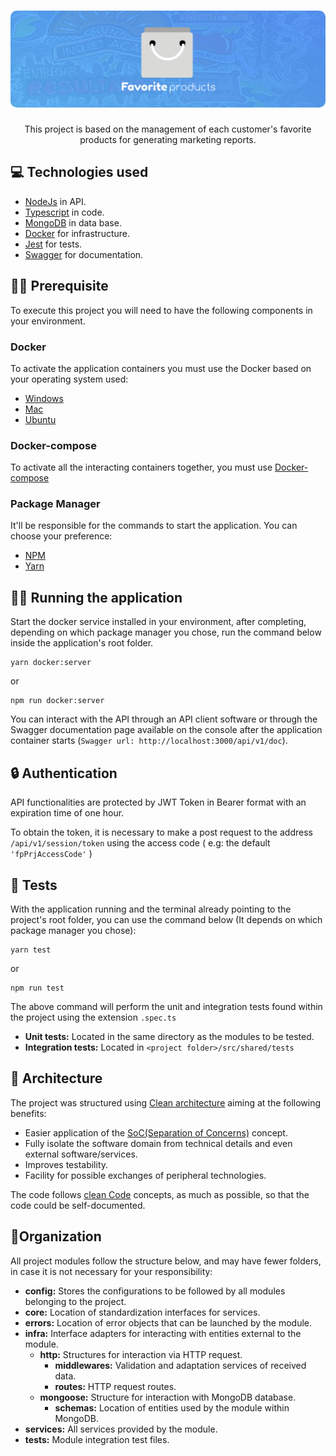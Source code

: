 <h1 align="center">
  <img alt="Favorite Products" src="assets/logo.png" style="border-radius: 10px"/>
</h1>

<p align="center">This project is based on the management of each customer's favorite products for generating marketing reports.</p>

## 💻 Technologies used
- [NodeJs](https://nodejs.org/en/) in API.
- [Typescript](https://www.typescriptlang.org/) in code.
- [MongoDB](https://www.mongodb.com/) in data base.
- [Docker](https://www.docker.com/) for infrastructure.
- [Jest](https://jestjs.io/en/) for tests.
- [Swagger](https://swagger.io/) for documentation.

## ✋🏻 Prerequisite
To execute this project you will need to have the following components in your environment.
### **Docker**
To activate the application containers you must use the Docker based on your operating system used:
- [Windows](https://docs.docker.com/docker-for-windows/install/)
- [Mac](https://docs.docker.com/docker-for-mac/install/)
- [Ubuntu](https://docs.docker.com/engine/install/ubuntu/)
### **Docker-compose**
To activate all the interacting containers together, you must use [Docker-compose](https://docs.docker.com/compose/install/)
### **Package Manager**
It'll be responsible for the commands to start the application. You can choose your preference:
- [NPM](https://www.npmjs.com/get-npm)
- [Yarn](https://classic.yarnpkg.com/en/docs/install)

## 👨‍💻 Running the application
Start the docker service installed in your environment, after completing, depending on which package manager you chose, run the command below inside the application's root folder.

    yarn docker:server
or

    npm run docker:server

You can interact with the API through an API client software or through the Swagger documentation page available on the console after the application container starts (`Swagger url: http://localhost:3000/api/v1/doc`).

## 🔒️ Authentication
API functionalities are protected by JWT Token in Bearer format with an expiration time of one hour.

To obtain the token, it is necessary to make a post request to the address `/api/v1/session/token` using the access code ( e.g: the default `'fpPrjAccessCode'` )

## 📝 Tests
With the application running and the terminal already pointing to the project's root folder, you can use the command below (It depends on which package manager you chose):

    yarn test
or

    npm run test

The above command will perform the unit and integration tests found within the project using the extension `.spec.ts`

- **Unit tests:** Located in the same directory as the modules to be tested.
- **Integration tests:** Located in `<project folder>/src/shared/tests`

## 📐 Architecture
The project was structured using [Clean architecture](https://blog.cleancoder.com/uncle-bob/2012/08/13/the-clean-architecture.html) aiming at the following benefits:
- Easier application of the [SoC(Separation of Concerns)](https://en.wikipedia.org/wiki/Separation_of_concerns#:~:text=In%20computer%20science%2C%20separation%20of,code%20of%20a%20computer%20program) concept.
- Fully isolate the software domain from technical details and even external software/services.
- Improves testability.
- Facility for possible exchanges of peripheral technologies.

The code follows [clean Code](http://cleancoder.com/files/cleanCodeCourse.md) concepts, as much as possible, so that the code could be self-documented.

## 📁Organization
All project modules follow the structure below, and may have fewer folders, in case it is not necessary for your responsibility:

- **config:** Stores the configurations to be followed by all modules belonging to the project.
- **core:** Location of standardization interfaces for services.
- **errors:** Location of error objects that can be launched by the module.
- **infra:** Interface adapters for interacting with entities external to the module.
  - **http:** Structures for interaction via HTTP request.
    - **middlewares:** Validation and adaptation services of received data.
    - **routes:** HTTP request routes.
  - **mongoose:** Structure for interaction with MongoDB database.
    - **schemas:** Location of entities used by the module within MongoDB.
- **services:** All services provided by the module.
- **tests:** Module integration test files.
